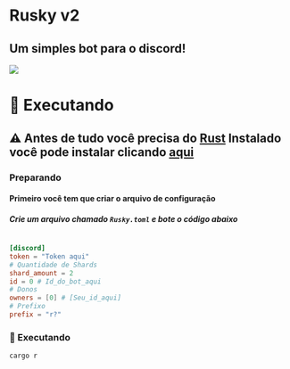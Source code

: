 # Rusky v2

## Um simples bot para o discord!

![](https://tokei.rs/b1/github/ruskybot/rusky)

# 🚀 Executando

## ⚠️ Antes de tudo você precisa do [Rust](https://rust-lang.org) Instalado você pode instalar clicando [aqui](https://rustup.rs)

### Preparando

#### Primeiro você tem que criar o arquivo de configuração

##### Crie um arquivo chamado `Rusky.toml` e bote o código abaixo

```toml

[discord]
token = "Token aqui"
# Quantidade de Shards
shard_amount = 2
id = 0 # Id_do_bot_aqui
# Donos
owners = [0] # [Seu_id_aqui]
# Prefixo
prefix = "r?"
```

### 🚀 Executando

`cargo r`
